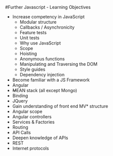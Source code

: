 #Further Javascript - Learning Objectives


* Increase competency in JavaScript
  * Modular structure
  * Callbacks / Asynchronicity
  * Feature tests
  * Unit tests
  * Why use JavaScript
  * Scope
  * Hoisting
  * Anonymous functions
  * Manipulating and Traversing the DOM
  * Style guides
  * Dependency injection
* Become familiar with a JS Framework
 * Angular
 * ~~M~~EAN stack (all except Mongo)
 * Binding
 * JQuery
* Gain understanding of front end MV* structure
 * Angular scope
 * Angular controllers
 * Services & Factories
 * Routing
 * API Calls
* Deepen knowledge of APIs
 * REST
 * Internet protocols


